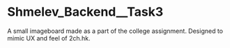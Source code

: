 # Shmelev_Backend__Task3

A small imageboard made as a part of the college assignment. Designed to mimic UX and feel of 2ch.hk.
